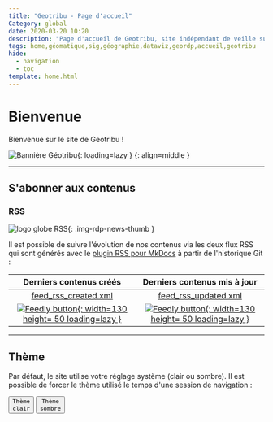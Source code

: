 ```yaml
---
title: "Geotribu - Page d'accueil"
Category: global
date: 2020-03-20 10:20
description: "Page d'accueil de Geotribu, site indépendant de veille sur la géomatique libre. Articles, tutoriels et revues de presse (#GeoRDP) sur l'information géographique."
tags: home,géomatique,sig,géographie,dataviz,geordp,accueil,geotribu
hide:
  - navigation
  - toc
template: home.html
---
```


# Bienvenue

Bienvenue sur le site de Geotribu !

![Bannière Géotribu](https://cdn.geotribu.fr/img/internal/charte/geotribu_banner_1000x760.jpg "Bannière Geotribu"){: loading=lazy }
{: align=middle }

----

## S'abonner aux contenus

### RSS

![logo globe RSS](https://cdn.geotribu.fr/img/logos-icones/divers/worldRSS.png){: .img-rdp-news-thumb }

Il est possible de suivre l'évolution de nos contenus via les deux flux RSS qui sont générés avec le [plugin RSS pour MkDocs](https://guts.github.io/mkdocs-rss-plugin/) à partir de l'historique Git :

| Derniers contenus créés | Derniers contenus mis à jour |
| :---------------------: | :--------------------------: |
| [feed_rss_created.xml](/feed_rss_created.xml) | [feed_rss_updated.xml](/feed_rss_updated.xml) |
| [![Feedly button](https://s3.feedly.com/img/follows/feedly-follow-rectangle-flat-big_2x.png "Follow us on Feedly"){: width=130 height= 50 loading=lazy }](https://feedly.com/i/subscription/feed%2Fhttps%3A%2F%2Fstatic.geotribu.fr%2Ffeed_rss_created.xml) | [![Feedly button](https://s3.feedly.com/img/follows/feedly-follow-rectangle-flat-big_2x.png "Follow us on Feedly"){: width=130 height= 50 loading=lazy }](https://feedly.com/i/subscription/feed%2Fhttps%3A%2F%2Fstatic.geotribu.fr%2Ffeed_rss_updated.xml) |

----

## Thème

Par défaut, le site utilise votre réglage système (clair ou sombre). Il est possible de forcer le thème utilisé le temps d'une session de navigation :

<button data-md-color-scheme="default"><code>Thème clair</code></button>
<button data-md-color-scheme="slate"><code>Thème sombre</code></button>

<script>
  var buttons = document.querySelectorAll("button[data-md-color-scheme]")
  buttons.forEach(function(button) {
    var attr = "data-md-color-scheme"
    button.addEventListener("click", function() {
      document.body.setAttribute(attr, this.getAttribute(attr))
    })
  })
</script>
